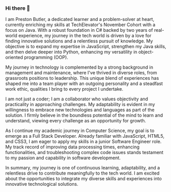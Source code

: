 ### Hi there 👋

<!--
**PSButlerII/PSButlerII** is a ✨ _special_ ✨ repository because its `README.md` (this file) appears on your GitHub profile.

Here are some ideas to get you started:

- 🔭 I’m currently working on ...
- 🌱 I’m currently learning ...
- 👯 I’m looking to collaborate on ...
- 🤔 I’m looking for help with ...
- 💬 Ask me about ...
- 📫 How to reach me: ...
- 😄 Pronouns: ...
- ⚡ Fun fact: ...
-->
I am Preston Butler, a dedicated learner and a problem-solver at heart, currently enriching my skills at TechElevator's November Cohort with a focus on Java. With a robust foundation in C# backed by two years of real-world experience, my journey in the tech world is driven by a love for finding innovative solutions and a relentless pursuit of knowledge. My objective is to expand my expertise in JavaScript, strengthen my Java skills, and then delve deeper into Python, enhancing my versatility in object-oriented programming (OOP).

My journey in technology is complemented by a strong background in management and maintenance, where I've thrived in diverse roles, from grassroots positions to leadership. This unique blend of experiences has shaped me into a team player with an outgoing personality and a steadfast work ethic, qualities I bring to every project I undertake.

I am not just a coder; I am a collaborator who values objectivity and practicality in approaching challenges. My adaptability is evident in my willingness to embrace new technologies and languages as part of the solution. I firmly believe in the boundless potential of the mind to learn and understand, viewing every challenge as an opportunity for growth.

As I continue my academic journey in Computer Science, my goal is to emerge as a Full Stack Developer. Already familiar with JavaScript, HTML5, and CSS3, I am eager to apply my skills in a junior Software Engineer role. My track record of improving data processing times, enhancing functionalities, and troubleshooting complex code issues stands testament to my passion and capability in software development.

In summary, my journey is one of continuous learning, adaptability, and a relentless drive to contribute meaningfully to the tech world. I am excited about the opportunities to integrate my diverse skills and experiences into innovative technological solutions.
